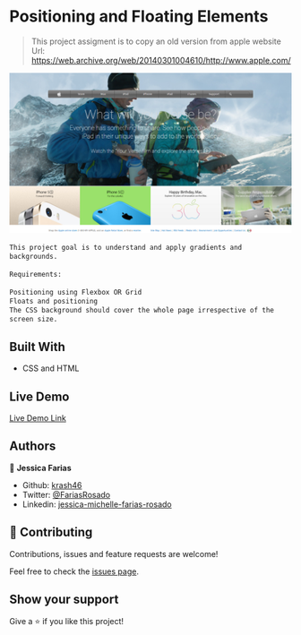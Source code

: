 # Positioning and Floating Elements

> This project assigment is to copy an old version from apple website
Url: https://web.archive.org/web/20140301004610/http://www.apple.com/

![screenshot](/assets/images/screenshot.png)

    This project goal is to understand and apply gradients and backgrounds.

    Requirements:

    Positioning using Flexbox OR Grid
    Floats and positioning
    The CSS background should cover the whole page irrespective of the screen size.

## Built With

- CSS and HTML

## Live Demo

[Live Demo Link](https://raw.githack.com/krash46/AppleProject/homePage/index.html)





## Authors

👤 **Jessica Farias**

- Github: [krash46](https://github.com/krash46)
- Twitter: [@FariasRosado](https://twitter.com/FariasRosado)
- Linkedin: [jessica-michelle-farias-rosado](https://www.linkedin.com/in/jessica-michelle-farias-rosado/)

## 🤝 Contributing

Contributions, issues and feature requests are welcome!

Feel free to check the [issues page](issues/).

## Show your support

Give a ⭐️ if you like this project!